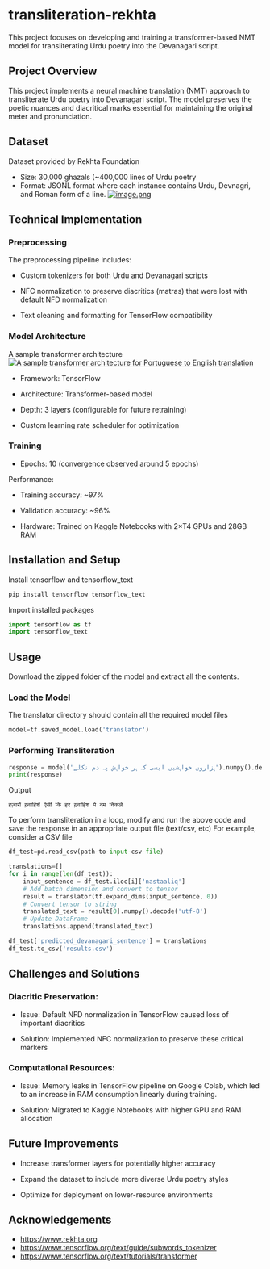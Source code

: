 # transliteration-rekhta
This project focuses on developing and training a transformer-based NMT model for transliterating Urdu poetry into the Devanagari script.
## Project Overview
This project implements a neural machine translation (NMT) approach to transliterate Urdu poetry into Devanagari script. The model preserves the poetic nuances and diacritical marks essential for maintaining the original meter and pronunciation.
## Dataset
Dataset provided by Rekhta Foundation
- Size: 30,000 ghazals (~400,000 lines of Urdu poetry
- Format: JSONL format where each instance contains Urdu, Devnagri, and Roman form of a line.
[![image.png](https://i.postimg.cc/tg3RQZ5C/image.png)](https://postimg.cc/wtBYDBZS)
## Technical Implementation
### Preprocessing
The preprocessing pipeline includes:

- Custom tokenizers for both Urdu and Devanagari scripts

- NFC normalization to preserve diacritics (matras) that were lost with default NFD normalization

- Text cleaning and formatting for TensorFlow compatibility

### Model Architecture
A sample transformer architecture
[![A sample transformer architecture for Portuguese to English translation](https://i.postimg.cc/PfgVXG53/image.png)](https://postimg.cc/ThcJ04mg)
- Framework: TensorFlow

- Architecture: Transformer-based model

- Depth: 3 layers (configurable for future retraining)

- Custom learning rate scheduler for optimization
### Training
- Epochs: 10 (convergence observed around 5 epochs)

Performance:

- Training accuracy: ~97%

- Validation accuracy: ~96%

- Hardware: Trained on Kaggle Notebooks with 2×T4 GPUs and 28GB RAM
## Installation and Setup
Install tensorflow and tensorflow_text
```python
pip install tensorflow tensorflow_text
```
Import installed packages
```python
import tensorflow as tf
import tensorflow_text
```
## Usage 
Download the zipped folder of the model and extract all the contents.
### Load the Model
The translator directory should contain all the required model files
```python
model=tf.saved_model.load('translator')
```
### Performing Transliteration
```python
response = model('ہزاروں خواہشیں ایسی کہ ہر خواہش پہ دم نکلے').numpy().decode('utf-8')
print(response)
```
Output
```
हज़ारों ख़्वाहिशें ऐसी कि हर ख़्वाहिश पे दम निकले
```
To perform transliteration in a loop, modify and run the above code and save the response in an appropriate output file (text/csv, etc)
For example, consider a CSV file
```python
df_test=pd.read_csv(path-to-input-csv-file)
```
```python
translations=[]
for i in range(len(df_test)):
    input_sentence = df_test.iloc[i]['nastaaliq']
    # Add batch dimension and convert to tensor
    result = translator(tf.expand_dims(input_sentence, 0))
    # Convert tensor to string
    translated_text = result[0].numpy().decode('utf-8')
    # Update DataFrame
    translations.append(translated_text)
```
```python
df_test['predicted_devanagari_sentence'] = translations
df_test.to_csv('results.csv')
```
## Challenges and Solutions
### Diacritic Preservation:
- Issue: Default NFD normalization in TensorFlow caused loss of important diacritics

- Solution: Implemented NFC normalization to preserve these critical markers
### Computational Resources:

- Issue: Memory leaks in TensorFlow pipeline on Google Colab, which led to an increase in RAM consumption linearly during training.

- Solution: Migrated to Kaggle Notebooks with higher GPU and RAM allocation
## Future Improvements
- Increase transformer layers for potentially higher accuracy

- Expand the dataset to include more diverse Urdu poetry styles

- Optimize for deployment on lower-resource environments

## Acknowledgements
- https://www.rekhta.org
- https://www.tensorflow.org/text/guide/subwords_tokenizer
- https://www.tensorflow.org/text/tutorials/transformer
